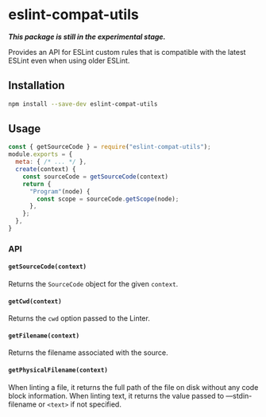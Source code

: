 # eslint-compat-utils

***This package is still in the experimental stage.***

Provides an API for ESLint custom rules that is compatible with the latest ESLint even when using older ESLint.

## Installation

```bash
npm install --save-dev eslint-compat-utils
```

## Usage

```js
const { getSourceCode } = require("eslint-compat-utils");
module.exports = {
  meta: { /* ... */ },
  create(context) {
    const sourceCode = getSourceCode(context)
    return {
      "Program"(node) {
        const scope = sourceCode.getScope(node);
      },
    };
  },
}
```

### API

#### `getSourceCode(context)`

Returns the `SourceCode` object for the given `context`.

#### `getCwd(context)`

Returns the `cwd` option passed to the Linter.

#### `getFilename(context)`

Returns the filename associated with the source.

#### `getPhysicalFilename(context)`

When linting a file, it returns the full path of the file on disk without any code block information.
When linting text, it returns the value passed to —stdin-filename or `<text>` if not specified.
